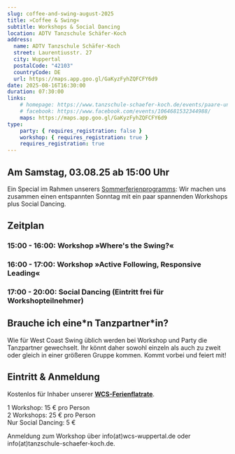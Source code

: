```yaml
---
slug: coffee-and-swing-august-2025
title: »Coffee & Swing«
subtitle: Workshops & Social Dancing
location: ADTV Tanzschule Schäfer-Koch
address:
  name: ADTV Tanzschule Schäfer-Koch
  street: Laurentiusstr. 27
  city: Wuppertal
  postalCode: "42103"
  countryCode: DE
  url: https://maps.app.goo.gl/GaKyzFyhZQFCFY6d9
date: 2025-08-16T16:30:00
duration: 07:30:00
links:
    # homepage: https://www.tanzschule-schaefer-koch.de/events/paare-und-singles/
    # facebook: https://www.facebook.com/events/1064681532344988/
    maps: https://maps.app.goo.gl/GaKyzFyhZQFCFY6d9
type:
    party: { requires_registration: false }
    workshop: { requires_registration: true }
    requires_registration: true
---
```


## Am Samstag, 03.08.25 ab 15:00 Uhr

Ein Special im Rahmen unserers [Sommerferienprogramms](/events/ferienworkshops-sommer-2025/): Wir machen uns zusammen einen entspannten Sonntag mit ein paar spannenden Workshops plus Social Dancing.

## Zeitplan

### 15:00 - 16:00: Workshop »Where's the Swing?«

### 16:00 - 17:00: Workshop »Active Following, Responsive Leading«

### 17:00 - 20:00: Social Dancing (Eintritt frei für Workshopteilnehmer)

## Brauche ich eine\*n Tanzpartner\*in?

Wie für West Coast Swing üblich werden bei Workshop und Party die Tanzpartner gewechselt. Ihr könnt daher sowohl einzeln als auch zu zweit oder gleich in einer größeren Gruppe kommen. Kommt vorbei und feiert mit!

## Eintritt & Anmeldung

Kostenlos für Inhaber unserer [**WCS-Ferienflatrate**](https://wcs-wuppertal.de/events/ferienworkshops-sommer-2025/).

1 Workshop: 15 € pro Person<br>
2 Workshops: 25 € pro Person<br>
Nur Social Dancing: 5 €

Anmeldung zum Workshop über info(at)wcs-wuppertal.de oder info(at)tanzschule-schaefer-koch.de.

